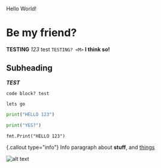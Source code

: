 Hello World!

# Be my friend?

**TESTING** *123* <underline>test</underline> `TESTING? <M>` **I think so!**

## Subheading

***TEST***

```
code block? test

lets go
```

```py
print("HELLO 123")

print("YES?")
```

```go.runnable="false".line-numbers="true"
fmt.Print("HELLO 123")
```

{.callout type="info"}
Info paragraph about **stuff**, and [things](https://google.com)

![alt text](assets/celeste.PNG)
